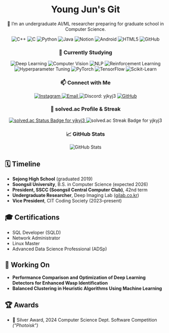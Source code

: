 <!-- GitHub Profile README HTML Snippet -->
<div align="center">
  <!-- Title -->
  <h1>Young Jun's Git</h1>

  <!-- Introduction -->
  <p>👋 I’m an undergraduate AI/ML researcher preparing for graduate school in Computer Science.</p>

  <!-- Tech Badges -->
  <div>
    <img src="https://img.shields.io/badge/C%2B%2B-00599C?style=for-the-badge&logo=c%2B%2B" alt="C++"/>
    <img src="https://img.shields.io/badge/C-339933?style=for-the-badge&logo=c" alt="C"/>
    <img src="https://img.shields.io/badge/Python-3776AB?style=for-the-badge&logo=python" alt="Python"/>
    <img src="https://img.shields.io/badge/Java-007396?style=for-the-badge&logo=java" alt="Java"/>
    <img src="https://img.shields.io/badge/Notion-000000?style=for-the-badge&logo=notion" alt="Notion"/>
    <img src="https://img.shields.io/badge/Android-3DDC84?style=for-the-badge&logo=android" alt="Android"/>
    <img src="https://img.shields.io/badge/HTML5-E34F26?style=for-the-badge&logo=html5" alt="HTML5"/>
    <img src="https://img.shields.io/badge/GitHub-181717?style=for-the-badge&logo=github" alt="GitHub"/>
  </div>

  <!-- Currently Studying -->
  <h3>🔭 Currently Studying</h3>
  <div>
    <img src="https://img.shields.io/badge/Deep%20Learning-FF6F61?style=for-the-badge&logo=tensorflow" alt="Deep Learning"/>
    <img src="https://img.shields.io/badge/Computer%20Vision-0082C8?style=for-the-badge&logo=opencv" alt="Computer Vision"/>
    <img src="https://img.shields.io/badge/NLP-FE5722?style=for-the-badge&logo=python" alt="NLP"/>
    <img src="https://img.shields.io/badge/Reinforcement%20Learning-4E8FFF?style=for-the-badge" alt="Reinforcement Learning"/>
    <img src="https://img.shields.io/badge/Hyperparameter%20Tuning-00A676?style=for-the-badge" alt="Hyperparameter Tuning"/>
    <img src="https://img.shields.io/badge/PyTorch-EE4C2C?style=for-the-badge&logo=pytorch" alt="PyTorch"/>
    <img src="https://img.shields.io/badge/TensorFlow-FF6F61?style=for-the-badge&logo=tensorflow" alt="TensorFlow"/>
    <img src="https://img.shields.io/badge/Scikit--Learn-F7931E?style=for-the-badge&logo=scikit-learn" alt="Scikit-Learn"/>
  </div>

  <!-- Contact Badges -->
  <h3>📫 Connect with Me</h3>
  <div>
    <a href="https://www.instagram.com/bbang_jun_0308/">
      <img src="https://img.shields.io/badge/Instagram-E4405F?style=for-the-badge&logo=instagram" alt="Instagram"/>
    </a>
    <a href="mailto:yjkyj3@naver.com">
      <img src="https://img.shields.io/badge/Email-D14836?style=for-the-badge&logo=gmail" alt="Email"/>
    </a>
    <img src="https://img.shields.io/badge/Discord-5865F2?style=for-the-badge&logo=discord" alt="Discord: yjkyj3"/>
    <a href="https://github.com/yjkyj3">
      <img src="https://img.shields.io/badge/GitHub-181717?style=for-the-badge&logo=github" alt="GitHub"/>
    </a>
  </div>

<!-- solved.ac Badges: Status & Streak -->
<!-- solved.ac Status & Streak Badges -->
<h3>🎯 solved.ac Profile & Streak</h3>
<div align="center">
  <!-- solved.ac Status Badge (tier, solved count, rank) -->
  <a href="https://solved.ac/profile/yjkyj3">
    <img
      src="https://mazassumnida.github.io/api/v2/generate_badge?boj=yjkyj3"
      alt="solved.ac Status Badge for yjkyj3"
    />
  </a>
  <!-- solved.ac Streak / Activity Graph Badge -->
  <img
    src="https://mazassumnida.github.io/api/v2/graph/badge?boj=yjkyj3"
    alt="solved.ac Streak Badge for yjkyj3"
  />
</div>

  <!-- GitHub Stats -->
  <h3>📈 GitHub Stats</h3>
  <div>
    <img src="https://github-readme-stats.vercel.app/api?username=yjkyj3&show_icons=true&theme=default" alt="GitHub Stats"/>
  </div>
</div>

<!-- Timeline / History -->
## 🗓️ Timeline
- **Sejong High School** (graduated 2019)  
- **Soongsil University**, B.S. in Computer Science (expected 2026)  
- **President, SSCC (Soongsil Central Computer Club)**, 42nd term  
- **Undergraduate Researcher**, Deep Imaging Lab ([gilab.co.kr](https://gilab.co.kr))  
- **Vice President**, CIT Coding Society (2023–present)  

<!-- Certifications -->
## 🎓 Certifications
- SQL Developer (SQLD)  
- Network Administrator  
- Linux Master  
- Advanced Data Science Professional (ADSp)  

<!-- Current Papers -->
## 📑 Working On
- **Performance Comparison and Optimization of Deep Learning Detectors for Enhanced Wasp Identification**  
- **Balanced Clustering in Heuristic Algorithms Using Machine Learning**  

<!-- Awards -->
## 🏆 Awards
- 🥈 Silver Award, 2024 Computer Science Dept. Software Competition *(“Photoisk”)*  
